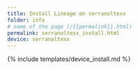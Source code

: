 ```yaml
---
title: Install Lineage on serranoltexx
folder: info
# name of the page (/{{permalink}}.html)
permalink: serranoltexx_install.html
device: serranoltexx
---
```

{% include templates/device_install.md %}
